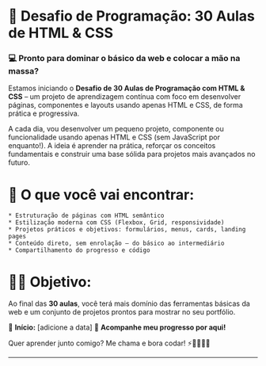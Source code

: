 # 🚀 Desafio de Programação: 30 Aulas de HTML & CSS

### 💻 Pronto para dominar o básico da web e colocar a mão na massa?

Estamos iniciando o **Desafio de 30 Aulas de Programação com HTML & CSS** – um projeto de aprendizagem contínua com foco em desenvolver páginas, componentes e layouts usando apenas HTML e CSS, de forma prática e progressiva.

A cada dia, vou desenvolver um pequeno projeto, componente ou funcionalidade usando apenas HTML e CSS (sem JavaScript por enquanto!). A ideia é aprender na prática, reforçar os conceitos fundamentais e construir uma base sólida para projetos mais avançados no futuro.



# 🔧 O que você vai encontrar:
````
* Estruturação de páginas com HTML semântico
* Estilização moderna com CSS (Flexbox, Grid, responsividade)
* Projetos práticos e objetivos: formulários, menus, cards, landing pages
* Conteúdo direto, sem enrolação – do básico ao intermediário
* Compartilhamento do progresso e código
````

# 👨‍💻 Objetivo:

Ao final das **30 aulas**, você terá mais domínio das ferramentas básicas da web e um conjunto de projetos prontos para mostrar no seu portfólio.

📅 **Início:** \[adicione a data]
📍 **Acompanhe meu progresso por aqui!**

Quer aprender junto comigo? Me chama e bora codar! ⚡👩‍💻👨‍💻

---
